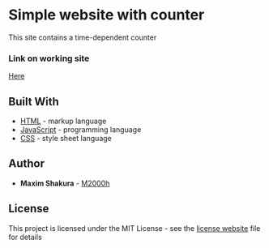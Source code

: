 # Simple website with counter

This site contains a time-dependent counter

### Link on working site

[Here](http://217.23.139.199/USAdebt)

## Built With

* [HTML](https://w3c.github.io/html/) - markup language
* [JavaScript](https://www.javascript.com/) - programming language
* [CSS](https://www.w3.org/Style/CSS/) - style sheet language

## Author

* **Maxim Shakura** - [M2000h](https://github.com/M2000h)

## License

This project is licensed under the MIT License - see the [license website](https://opensource.org/licenses/MIT) file for details
